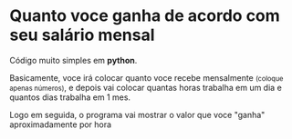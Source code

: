 # Quanto voce ganha de acordo com seu salário mensal
<p>Código muito simples em <strong>python</strong>.</p>
<p>Basicamente, voce irá colocar quanto voce recebe mensalmente <small>(coloque apenas números)</small>, e depois vai colocar quantas horas trabalha em um dia e quantos dias trabalha em 1 mes.</p>
<p>Logo em seguida, o programa vai mostrar o valor que voce "ganha" aproximadamente por hora</p>
